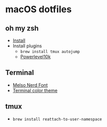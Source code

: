 # macOS dotfiles

## oh my zsh

- [Install](https://ohmyz.sh/#install)
- Install plugins
  - `brew install tmux autojump`
  - [Powerlevel10k](https://github.com/romkatv/powerlevel10k#getting-started)

## Terminal

- [Melso Nerd Font](https://github.com/romkatv/powerlevel10k#meslo-nerd-font-patched-for-powerlevel10k)
- [Terminal color theme](https://github.com/tomislav/osx-terminal.app-colors-solarized)

## tmux

- `brew install reattach-to-user-namespace`

